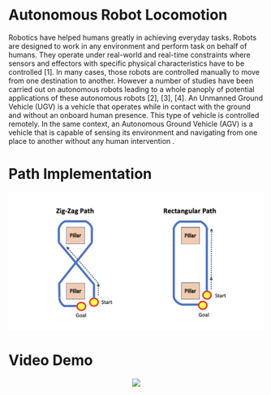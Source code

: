 # Autonomous Robot Locomotion

Robotics have helped humans greatly in achieving everyday tasks. Robots are designed to work in any environment and perform task on behalf of humans. They operate under real-world and real-time constraints where sensors and effectors with specific physical characteristics have to be controlled [1]. In many cases, those robots are controlled manually to move from one destination to another. However a number of studies have been carried out on autonomous robots leading to a whole panoply of potential applications of these autonomous robots [2], [3], [4]. An Unmanned Ground Vehicle (UGV) is a vehicle that operates while in contact with the ground and without an onboard human presence. This type of vehicle is controlled remotely. In the same context, an Autonomous Ground Vehicle (AGV) is a vehicle that is capable of sensing its environment and navigating from one place to another without any human intervention .

# Path Implementation

<p align="center">
  <img src="https://github.com/sauradip/autonomous_robot_locomotion/blob/master/images/Screenshot%202020-03-25%20at%2010.18.40%20PM.png">
</p>

# Video Demo 


<p align="center">
  <img src="https://github.com/sauradip/autonomous_robot_locomotion/blob/master/images/zig-zag.gif">
</p>
